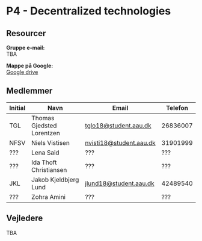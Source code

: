 # P4 - Decentralized technologies

## Resourcer

**Gruppe e-mail:**<br>
TBA

**Mappe på Google:**<br>
[Google drive](https://drive.google.com/drive/folders/1-HIOyeOl25tUC56HXqpKgGgdqqzFzoX_?usp=sharing)

## Medlemmer

| Initial | Navn | Email | Telefon |
| ------------- | ------------- | ------------- | ------------- |
| TGL | Thomas Gjedsted Lorentzen | tglo18@student.aau.dk | 26836007 |
| NFSV | Niels Vistisen | nvisti18@student.aau.dk  | 31901999 |
| ??? | Lena Said | ??? | ??? |
| ??? | Ida Thoft Christiansen | ??? | ??? |
| JKL | Jakob Kjeldbjerg Lund | jlund18@student.aau.dk | 42489540 |
| ??? | Zohra Amini | ??? | ??? |

## Vejledere
TBA

